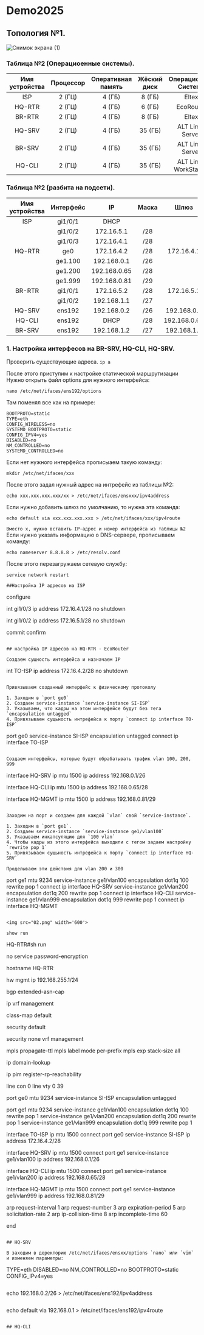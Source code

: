 # Demo2025

## Топология №1.

![Снимок экрана (1)](https://github.com/user-attachments/assets/37a24fe6-c981-45c7-9220-683a2d091c96)


### Таблица №2 (Операциоенные системы).

| Имя устройства | Процессор | Оперативная память | Жёский диск |     Операционная Система   |
| :------------: | :-------: |  :---------------: | :---------: |       :-------------:      |
| ISP            |  2 (ГЦ)   |        4 (ГБ)      |   8 (ГБ)    |            Eltex           |
| HQ-RTR         |  2 (ГЦ)   |        4 (ГБ)      |   6 (ГБ)    |          EcoRouter         |
| BR-RTR         |  2 (ГЦ)   |        4 (ГБ)      |   8 (ГБ)    |            Eltex           |
| HQ-SRV         |  2 (ГЦ)   |        4 (ГБ)      |  35 (ГБ)    |      ALT Linux Server      |
| BR-SRV         |  2 (ГЦ)   |        4 (ГБ)      |  35 (ГБ)    |      ALT Linux Server      |
| HQ-CLI         |  2 (ГЦ)   |        4 (ГБ)      |  35 (ГБ)    |    ALT Linux WorkStation   |


### Таблица №2 (разбита на подсети).

| Имя устройства | Интерфейс |     IP      |      Маска      |     Шлюз    |
| :------------: |:---------:| :----------:| :-------------: | :---------: |
| ISP            | gi1/0/1   | DHCP        |                 |             |
|                | gi1/0/2   | 172.16.5.1  |       /28       |             |
|                | gi1/0/3   | 172.16.4.1  |       /28       |             |
| HQ-RTR         | ge0       | 172.16.4.2  |       /28       | 172.16.4.1  |
|                | ge1.100   | 192.168.0.1 |       /26       |             |
|                | ge1.200   | 192.168.0.65|       /28       |             |
|                | ge1.999   | 192.168.0.81|       /29       |             |
| BR-RTR         | gi1/0/1   | 172.16.5.2  |       /28       | 172.16.5.1  |
|                | gi1/0/2   | 192.168.1.1 |       /27       |             |
| HQ-SRV         | ens192    | 192.168.0.2 |       /26       | 192.168.0.1 |
| HQ-CLI         | ens192    | DHCP        |       /28       | 192.168.0.65|
| BR-SRV         | ens192    | 192.168.1.2 |       /27       | 192.168.1.1 |


### 1. Настройка интерфесов на BR-SRV, HQ-CLI, HQ-SRV.

Проверить существующие адреса. `ip a`

После этого приступим к настройке статической маршрутизации  
Нужно открыть файл options для нужного интерфейса:  
```
nano /etc/net/ifaces/ens192/options
```
Там поменял все как на примере:   
```
BOOTPROTO=static
TYPE=eth
CONFIG_WIRELESS=no
SYSTEMD_BOOTPROTO=static
CONFIG_IPV4=yes
DISABLED=no
NM_CONTROLLED=no
SYSTEMD_CONTROLLED=no
```
Если нет нужного интерфейса прописыаем такую команду:
```
mkdir /etc/net/ifaces/xxx
```
После этого задал нужный адрес на интрефейс из таблицы №2:  
```
echo xxx.xxx.xxx.xxx/xx > /etc/net/ifaces/ensxxx/ipv4address
```
Если нужно добавить шлюз по умолчанию, то нужна эта команда:  
```
echo default via xxx.xxx.xxx.xxx > /etc/net/ifaces/xxx/ipv4route
```
`Вместо x, нужно вставить IP-адрес и номер интерфейса из таблицы №2`  
Если нужно указать информацию о DNS-сервере, прописываем команду:  
```
echo nameserver 8.8.8.8 > /etc/resolv.conf
```
После этого перезагружаем сетевую службу:  
```
service network restart

##Настройка IP адресов на ISP

```
configure

int gi1/0/3
ip address 172.16.4.1/28
no shutdown

int gi1/0/2
ip address 172.16.5.1/28
no shutdown

commit
confirm
```

## настройка IP адресов на HQ-RTR - EcoRouter

Создаем сущность интерфейса и назначаем IP

```
int TO-ISP
ip address 172.16.4.2/28
no shutdown
```

Привязываем созданный интерфейс к физическому протоколу

1. Заходим в `port ge0`
2. Создаем service-instance `service-instance SI-ISP`
3. Указываем, что кадры на этом интерфейсе будут без тега `encapsulation untagged`
4. Привязываем сущьность интрефейса к порту `connect ip interface TO-ISP`

```
port ge0
service-instance SI-ISP
encapsulation untagged
connect ip interface TO-ISP
```

Создаем интерфейсы, которые будут обрабатывать трафик vlan 100, 200, 999

```
interface HQ-SRV
 ip mtu 1500
 ip address 192.168.0.1/26

interface HQ-CLI
 ip mtu 1500
 ip address 192.168.0.65/28

interface HQ-MGMT
 ip mtu 1500
 ip address 192.168.0.81/29
```

Заходим на порт и создаем для каждой `vlan` свой `service-instance`.

1. Заходим в `port ge1`.
2. Создаем service-instance `service-instance ge1/vlan100`
3. Указываем инкапсуляцию для `100 vlan`
4. Чтобы кадры из этого интерфейса выходили с тегом задаем настройку `rewrite pop 1`
5. Привязываем сущьность интрефейса к порту `connect ip interface HQ-SRV`

Проделываем эти действия для vlan 200 и 300

```
port ge1
 mtu 9234
 service-instance ge1/vlan100
  encapsulation dot1q 100
  rewrite pop 1
  connect ip interface HQ-SRV
 service-instance ge1/vlan200
  encapsulation dot1q 200
  rewrite pop 1
  connect ip interface HQ-CLI
 service-instance ge1/vlan999
  encapsulation dot1q 999
  rewrite pop 1
  connect ip interface HQ-MGMT
```

<img src="02.png" width='600'>

show run

```
HQ-RTR#sh run

no service password-encryption

hostname HQ-RTR


hw mgmt ip 192.168.255.1/24

bgp extended-asn-cap 

ip vrf management

class-map default

security default

security none vrf management

mpls propagate-ttl
mpls label mode per-prefix
mpls exp stack-size all

ip domain-lookup


ip pim register-rp-reachability

line con 0
line vty 0 39

port ge0
 mtu 9234
 service-instance SI-ISP
  encapsulation untagged

port ge1
 mtu 9234
 service-instance ge1/vlan100
  encapsulation dot1q 100
  rewrite pop 1
 service-instance ge1/vlan200
  encapsulation dot1q 200
  rewrite pop 1
 service-instance ge1/vlan999
  encapsulation dot1q 999
  rewrite pop 1

interface TO-ISP
 ip mtu 1500
 connect port ge0 service-instance SI-ISP
 ip address 172.16.4.2/28

interface HQ-SRV
 ip mtu 1500
 connect port ge1 service-instance ge1/vlan100
 ip address 192.168.0.1/26

interface HQ-CLI
 ip mtu 1500
 connect port ge1 service-instance ge1/vlan200
 ip address 192.168.0.65/28

interface HQ-MGMT
 ip mtu 1500
 connect port ge1 service-instance ge1/vlan999
 ip address 192.168.0.81/29

arp request-interval 1
arp request-number 3
arp expiration-period 5
arp solicitation-rate 2
arp ip-collision-time 8
arp incomplete-time 60

end
```

## HQ-SRV

В заходим в деректорию /etc/net/ifaces/ensxx/options `nano` или `vim` и изменяем параметры:

```
TYPE=eth
DISABLED=no
NM_CONTROLLED=no
BOOTPROTO=static
CONFIG_IPv4=yes
```

```
echo 192.168.0.2/26 > /etc/net/ifaces/ens192/ipv4address
```

```
echo default via 192.168.0.1 > /etc/net/ifaces/ens192/ipv4route
```

## HQ-CLI









